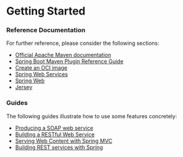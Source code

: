 # Getting Started

### Reference Documentation
For further reference, please consider the following sections:

* [Official Apache Maven documentation](https://maven.apache.org/guides/index.html)
* [Spring Boot Maven Plugin Reference Guide](https://docs.spring.io/spring-boot/docs/2.5.0/maven-plugin/reference/html/)
* [Create an OCI image](https://docs.spring.io/spring-boot/docs/2.5.0/maven-plugin/reference/html/#build-image)
* [Spring Web Services](https://docs.spring.io/spring-boot/docs/2.5.0/reference/htmlsingle/#boot-features-webservices)
* [Spring Web](https://docs.spring.io/spring-boot/docs/2.5.0/reference/htmlsingle/#boot-features-developing-web-applications)
* [Jersey](https://docs.spring.io/spring-boot/docs/2.5.0/reference/htmlsingle/#boot-features-jersey)

### Guides
The following guides illustrate how to use some features concretely:

* [Producing a SOAP web service](https://spring.io/guides/gs/producing-web-service/)
* [Building a RESTful Web Service](https://spring.io/guides/gs/rest-service/)
* [Serving Web Content with Spring MVC](https://spring.io/guides/gs/serving-web-content/)
* [Building REST services with Spring](https://spring.io/guides/tutorials/bookmarks/)

